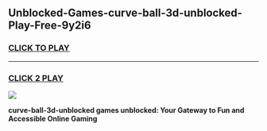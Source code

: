 
## Unblocked-Games-curve-ball-3d-unblocked-Play-Free-9y2i6
<h3>
<a href="https://premium76.site?title=curve-ball-3d-unblocked&ref=19M">CLICK TO PLAY</a></h3>
<hr>

<h3>
<a href="https://premium76.site?title=curve-ball-3d-unblocked&ref=19M">CLICK 2 PLAY</a>
  
</h3>

<a href="https://premium76.site?title=curve-ball-3d-unblocked&ref=19M"><img src="https://clearcache.store/games.png"></a>


**curve-ball-3d-unblocked games unblocked: Your Gateway to Fun and Accessible Online Gaming**
